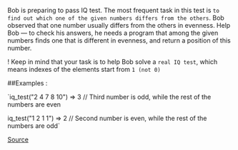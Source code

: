 Bob is preparing to pass IQ test. The most frequent task in this test is `to find out which one of the given numbers differs from the others`. Bob observed that one number usually differs from the others in evenness. Help Bob — to check his answers, he needs a program that among the given numbers finds one that is different in evenness, and return a position of this number.

! Keep in mind that your task is to help Bob solve a `real IQ test`, which means indexes of the elements start from `1 (not 0)`

##Examples :

`iq_test("2 4 7 8 10") => 3 // Third number is odd, while the rest of the numbers are even

iq_test("1 2 1 1") => 2 // Second number is even, while the rest of the numbers are odd`

[Source](https://www.codewars.com/kata/552c028c030765286c00007d/)
